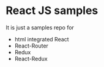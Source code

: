 # React JS samples

It is just a samples repo for
- html integrated React
- React-Router
- Redux
- React-Redux

